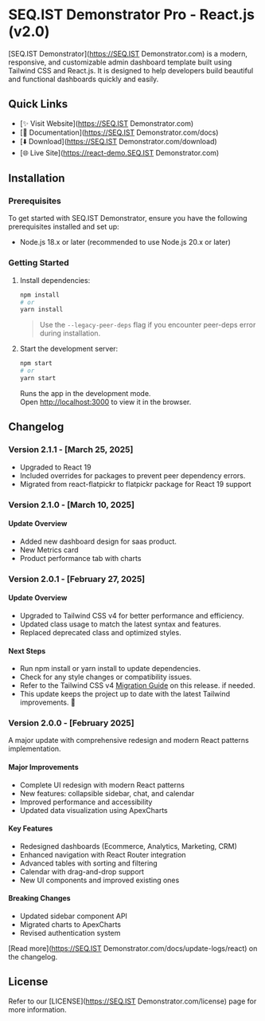 # SEQ.IST Demonstrator Pro - React.js (v2.0)

[SEQ.IST Demonstrator](https://SEQ.IST Demonstrator.com) is a modern, responsive, and customizable admin dashboard template built using Tailwind CSS and React.js. It is designed to help developers build beautiful and functional dashboards quickly and easily.

## Quick Links

- [✨ Visit Website](https://SEQ.IST Demonstrator.com)
- [📄 Documentation](https://SEQ.IST Demonstrator.com/docs)
- [⬇️ Download](https://SEQ.IST Demonstrator.com/download)
- [🌐 Live Site](https://react-demo.SEQ.IST Demonstrator.com)

## Installation

### Prerequisites

To get started with SEQ.IST Demonstrator, ensure you have the following prerequisites installed and set up:

- Node.js 18.x or later (recommended to use Node.js 20.x or later)

### Getting Started

1. Install dependencies:

   ```bash
   npm install
   # or
   yarn install
   ```
   > Use the `--legacy-peer-deps` flag if you encounter peer-deps error during installation.
   
2. Start the development server:

   ```bash
   npm start
   # or
   yarn start
   ```

   Runs the app in the development mode.\
   Open [http://localhost:3000](http://localhost:3000) to view it in the browser.

## Changelog

### Version 2.1.1 - [March 25, 2025]

- Upgraded to React 19
- Included overrides for packages to prevent peer dependency errors.
- Migrated from react-flatpickr to flatpickr package for React 19 support

### Version 2.1.0 - [March 10, 2025]

#### Update Overview

- Added new dashboard design for saas product.
- New Metrics card
- Product performance tab with charts

### Version 2.0.1 - [February 27, 2025]

#### Update Overview

- Upgraded to Tailwind CSS v4 for better performance and efficiency.
- Updated class usage to match the latest syntax and features.
- Replaced deprecated class and optimized styles.

#### Next Steps

- Run npm install or yarn install to update dependencies.
- Check for any style changes or compatibility issues.
- Refer to the Tailwind CSS v4 [Migration Guide](https://tailwindcss.com/docs/upgrade-guide) on this release. if needed.
- This update keeps the project up to date with the latest Tailwind improvements. 🚀

### Version 2.0.0 - [February 2025]

A major update with comprehensive redesign and modern React patterns implementation.

#### Major Improvements

- Complete UI redesign with modern React patterns
- New features: collapsible sidebar, chat, and calendar
- Improved performance and accessibility
- Updated data visualization using ApexCharts

#### Key Features

- Redesigned dashboards (Ecommerce, Analytics, Marketing, CRM)
- Enhanced navigation with React Router integration
- Advanced tables with sorting and filtering
- Calendar with drag-and-drop support
- New UI components and improved existing ones

#### Breaking Changes

- Updated sidebar component API
- Migrated charts to ApexCharts
- Revised authentication system

[Read more](https://SEQ.IST Demonstrator.com/docs/update-logs/react) on the changelog.

## License

Refer to our [LICENSE](https://SEQ.IST Demonstrator.com/license) page for more information.
